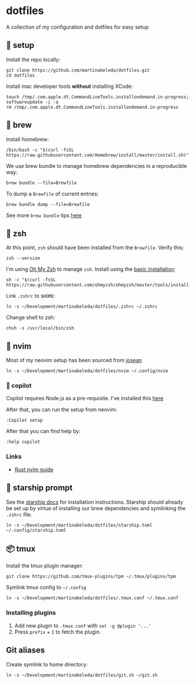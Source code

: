 # dotfiles

A collection of my configuration and dotfiles for easy setup

## :construction: setup

Install the repo locally:

```shell
git clone https://github.com/martinabeleda/dotfiles.git
cd dotfiles
```

Install mac developer tools **without** installing XCode:

```shell
touch /tmp/.com.apple.dt.CommandLineTools.installondemand.in-progress;
softwareupdate -i -a
rm /tmp/.com.apple.dt.CommandLineTools.installondemand.in-progress
```

## :beers: brew

Install homebrew:

```shell
/bin/bash -c "$(curl -fsSL https://raw.githubusercontent.com/Homebrew/install/master/install.sh)"
```

We use brew bundle to manage homebrew dependencies in a reproducible way:

```shell
brew bundle --file=Brewfile
```

To dump a `Brewfile` of current entries:

```shell
brew bundle dump --file=Brewfile
```

See more `brew bundle` tips [here](https://gist.github.com/ChristopherA/a579274536aab36ea9966f301ff14f3f)

## :hammer: zsh

At this point, `zsh` should have been installed from the `Brewfile`. Verify this:

```shell
zsh --version
```

I'm using [Oh My Zsh](https://github.com/ohmyzsh/ohmyzsh) to manage `zsh`. Install using the [basic installation](https://github.com/ohmyzsh/ohmyzsh#basic-installation):

```shell
sh -c "$(curl -fsSL https://raw.githubusercontent.com/ohmyzsh/ohmyzsh/master/tools/install.sh)"
```
Link `.zshrc` to `$HOME`:

```shell
ln -s ~/Development/martinabeleda/dotfiles/.zshrc ~/.zshrc
```

Change shell to zsh:

```shell
chsh -s /usr/local/bin/zsh
```

## :wrench: nvim

Most of my neovim setup has been sourced from [josean](https://www.youtube.com/watch?v=vdn_pKJUda8)

```shell
ln -s ~/Development/martinabeleda/dotfiles/nvim ~/.config/nvim
```

### :robot: copilot

Copilot requires Node.js as a pre-requisite. I've installed this [here](https://nodejs.org/en/download)

After that, you can run the setup from neovim:

```
:Copilot setup
```

After that you can find help by:

```
:help copilot
```

### Links

- [Rust nvim guide](https://rsdlt.github.io/posts/rust-nvim-ide-guide-walkthrough-development-debug/)

## :rocket: starship prompt

See the [starship docs](https://starship.rs/guide/#%F0%9F%9A%80-installation) for installation instructions. Starship should already be set up by virtue of installing our brew dependencies and symlinking the `.zshrc` file.

```shell
ln -s ~/Development/martinabeleda/dotfiles/starship.toml ~/.config/starship.toml
```

## :package: tmux

Install the tmux plugin manager:

```shell
git clone https://github.com/tmux-plugins/tpm ~/.tmux/plugins/tpm
```

Symlink tmux config to `~/.config`

```shell
ln -s ~/Development/martinabeleda/dotfiles/.tmux.conf ~/.tmux.conf
```

### Installing plugins

1. Add new plugin to `.tmux.conf` with `set -g @plugin '...'`
1. Press `prefix` + `I` to fetch the plugin.

## Git aliases

Create symlink to home directory:

```shell
ln -s ~/Development/martinabeleda/dotfiles/git.sh ~/git.sh
```
